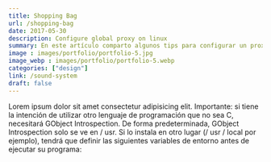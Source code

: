 ```yaml
---
title: Shopping Bag
url: /shopping-bag
date: 2017-05-30
description: Configure global proxy on linux
summary: En este artículo comparto algunos tips para configurar un proxy global en sistemas operativos GNU/Linux
image : images/portfolio/portfolio-5.jpg
image_webp : images/portfolio/portfolio-5.webp
categories: ["design"]
link: /sound-system
draft: false
---
```


Lorem ipsum dolor sit amet consectetur adipisicing elit. Importante: si tiene la intención de utilizar otro lenguaje de programación que no sea C, necesitará GObject Introspection. De forma predeterminada, GObject Introspection solo se ve en / usr. Si lo instala en otro lugar (/ usr / local por ejemplo), tendrá que definir las siguientes variables de entorno antes de ejecutar su programa:
